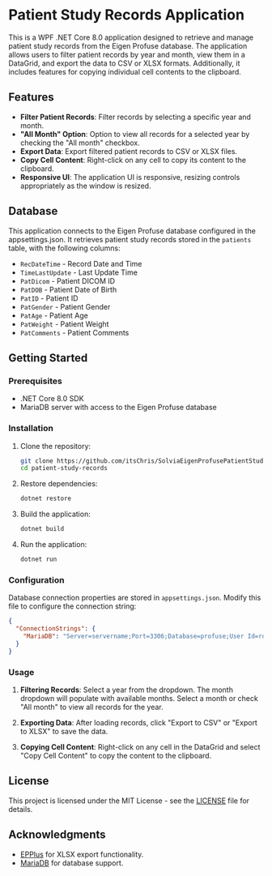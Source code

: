 # Patient Study Records Application

This is a WPF .NET Core 8.0 application designed to retrieve and manage patient study records from the Eigen Profuse database. 
The application allows users to filter patient records by year and month, view them in a DataGrid, and export the data to CSV or XLSX formats. 
Additionally, it includes features for copying individual cell contents to the clipboard.

## Features

- **Filter Patient Records**: Filter records by selecting a specific year and month.
- **"All Month" Option**: Option to view all records for a selected year by checking the "All month" checkbox.
- **Export Data**: Export filtered patient records to CSV or XLSX files.
- **Copy Cell Content**: Right-click on any cell to copy its content to the clipboard.
- **Responsive UI**: The application UI is responsive, resizing controls appropriately as the window is resized.

## Database

This application connects to the Eigen Profuse database configured in the appsettings.json. 
It retrieves patient study records stored in the `patients` table, with the following columns:

- `RecDateTime` - Record Date and Time
- `TimeLastUpdate` - Last Update Time
- `PatDicom` - Patient DICOM ID
- `PatDOB` - Patient Date of Birth
- `PatID` - Patient ID
- `PatGender` - Patient Gender
- `PatAge` - Patient Age
- `PatWeight` - Patient Weight
- `PatComments` - Patient Comments

## Getting Started

### Prerequisites

- .NET Core 8.0 SDK
- MariaDB server with access to the Eigen Profuse database

### Installation

1. Clone the repository:

   ```bash
   git clone https://github.com/itsChris/SolviaEigenProfusePatientStudyReporting.git
   cd patient-study-records
   ```

2. Restore dependencies:

   ```bash
   dotnet restore
   ```

3. Build the application:

   ```bash
   dotnet build
   ```

4. Run the application:

   ```bash
   dotnet run
   ```

### Configuration

Database connection properties are stored in `appsettings.json`. Modify this file to configure the connection string:

```json
{
  "ConnectionStrings": {
    "MariaDB": "Server=servername;Port=3306;Database=profuse;User Id=root;Password=YourPassword;"
  }
}
```

### Usage

1. **Filtering Records**: Select a year from the dropdown. The month dropdown will populate with available months. Select a month or check "All month" to view all records for the year.

2. **Exporting Data**: After loading records, click "Export to CSV" or "Export to XLSX" to save the data.

3. **Copying Cell Content**: Right-click on any cell in the DataGrid and select "Copy Cell Content" to copy the content to the clipboard.

## License

This project is licensed under the MIT License - see the [LICENSE](LICENSE) file for details.

## Acknowledgments

- [EPPlus](https://github.com/EPPlusSoftware/EPPlus) for XLSX export functionality.
- [MariaDB](https://mariadb.org/) for database support.
```

